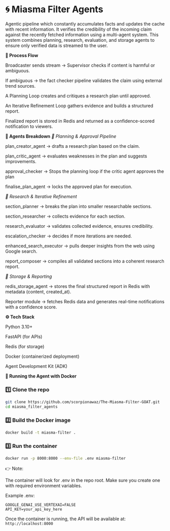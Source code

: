 # 🌀 Miasma Filter Agents
Agentic pipeline which constantly accumulates facts and updates the cache with recent information. It verifies the credibility of the incoming claim against the recently fetched information using a multi-agent system.
This system combines planning, research, evaluation, and storage agents to ensure only verified data is streamed to the user.

**📌 Process Flow**

Broadcaster sends stream → Supervisor checks if content is harmful or ambiguous.

If ambiguous → the fact checker pipeline validates the claim using external trend sources.

A Planning Loop creates and critiques a research plan until approved.

An Iterative Refinement Loop gathers evidence and builds a structured report.

Finalized report is stored in Redis and returned as a confidence-scored notification to viewers.


**🧩 Agents Breakdown**
*🔹 Planning & Approval Pipeline*

plan_creator_agent → drafts a research plan based on the claim.

plan_critic_agent → evaluates weaknesses in the plan and suggests improvements.

approval_checker → Stops the planning loop if the critic agent approves the plan

finalise_plan_agent → locks the approved plan for execution.

*🔹 Research & Iterative Refinement*

section_planner → breaks the plan into smaller researchable sections.

section_researcher → collects evidence for each section.

research_evaluator → validates collected evidence, ensures credibility.

escalation_checker → decides if more iterations are needed.

enhanced_search_executor → pulls deeper insights from the web using Google search.

report_composer → compiles all validated sections into a coherent research report.

*🔹 Storage & Reporting*

redis_storage_agent → stores the final structured report in Redis with metadata (content, created_at).

Reporter module → fetches Redis data and generates real-time notifications with a confidence score.

**⚙️ Tech Stack**

Python 3.10+

FastAPI (for APIs)

Redis (for storage)

Docker (containerized deployment)

Agent Development Kit (ADK)



**🐳 Running the Agent with Docker**
### 1️⃣ Clone the repo
```bash
git clone https://github.com/scorpionawaz/The-Miasma-Filter-GOAT.git
cd miasma_filter_agents
```
### 2️⃣ Build the Docker image
```bash
docker build -t miasma-filter .
```
### 3️⃣ Run the container
```bash
docker run -p 8000:8000 --env-file .env miasma-filter
```

👉 Note:

The container will look for .env in the repo root. Make sure you create one with required environment variables.

Example .env:
```env
GOOGLE_GENAI_USE_VERTEXAI=FALSE
API_KEY=your_api_key_here
```
Once the container is running, the API will be available at:
`http://localhost:8000`






